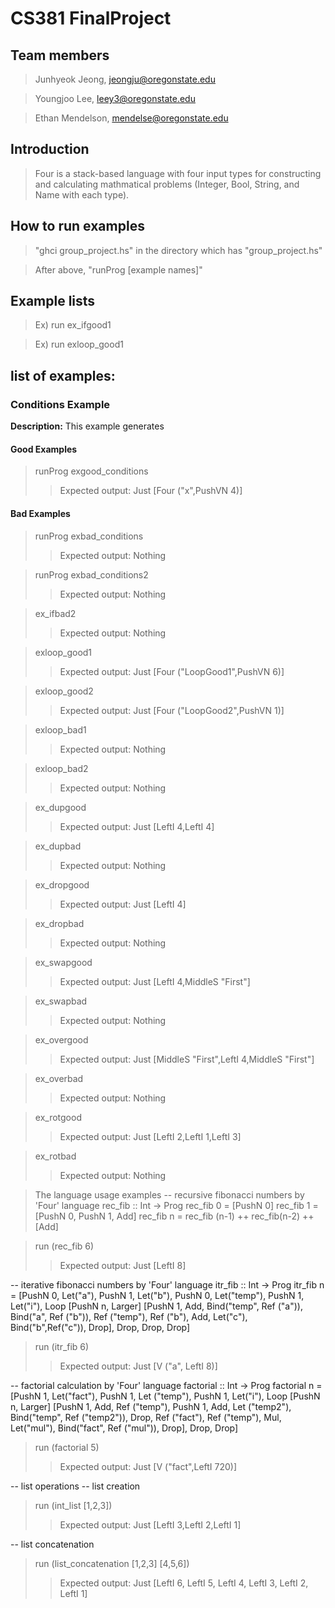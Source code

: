 # CS381 FinalProject

Team members
-------------
> Junhyeok Jeong, jeongju@oregonstate.edu

> Youngjoo Lee, leey3@oregonstate.edu

> Ethan Mendelson, mendelse@oregonstate.edu



Introduction
-------------
> Four is a stack-based language with four input types for constructing and calculating mathmatical problems (Integer, Bool, String, and Name with each type). 



How to run examples 
-------------

> "ghci group_project.hs" in the directory which has "group_project.hs"

> After above, "runProg [example names]"

Example lists
-------------

> Ex) run ex_ifgood1
  
> Ex) run exloop_good1



list of examples:
-------------

### Conditions Example
**Description:** This example generates 
#### Good Examples
> runProg exgood_conditions
>> Expected output: Just [Four ("x",PushVN 4)]

#### Bad Examples
> runProg exbad_conditions
>> Expected output: Nothing

> runProg exbad_conditions2
>> Expected output: Nothing


> ex_ifbad2
>> Expected output: Nothing

> exloop_good1
>> Expected output: Just [Four ("LoopGood1",PushVN 6)]

> exloop_good2
>> Expected output: Just [Four ("LoopGood2",PushVN 1)]

> exloop_bad1
>> Expected output: Nothing

> exloop_bad2
>> Expected output: Nothing

> ex_dupgood
>> Expected output: Just [LeftI 4,LeftI 4]

> ex_dupbad
>> Expected output: Nothing

> ex_dropgood
>> Expected output: Just [LeftI 4]

> ex_dropbad
>> Expected output: Nothing

> ex_swapgood
>> Expected output: Just [LeftI 4,MiddleS "First"]

> ex_swapbad
>> Expected output: Nothing

> ex_overgood
>> Expected output: Just [MiddleS "First",LeftI 4,MiddleS "First"]

> ex_overbad
>> Expected output: Nothing

> ex_rotgood
>> Expected output: Just [LeftI 2,LeftI 1,LeftI 3]

> ex_rotbad
>> Expected output: Nothing

> The language usage examples
-- recursive fibonacci numbers by 'Four' language
rec_fib :: Int -> Prog
rec_fib 0 = [PushN 0]
rec_fib 1 = [PushN 0, PushN 1, Add]
rec_fib n = rec_fib (n-1) ++ rec_fib(n-2) ++ [Add]

> run (rec_fib 6)
>> Expected output: Just [LeftI 8]

-- iterative fibonacci numbers by 'Four' language
itr_fib :: Int -> Prog
itr_fib n = [PushN 0, Let("a"), PushN 1, Let("b"), PushN 0, Let("temp"), PushN 1, Let("i"), 
            Loop [PushN n, Larger] [PushN 1, Add, Bind("temp", Ref ("a")), Bind("a", Ref ("b")), Ref ("temp"), Ref ("b"), Add, Let("c"), Bind("b",Ref("c")), Drop], Drop, Drop, Drop]

> run (itr_fib 6)
>> Expected output: Just [V ("a", LeftI 8)]

-- factorial calculation by 'Four' language
factorial :: Int -> Prog
factorial n = [PushN 1, Let("fact"), PushN 1, Let ("temp"),
              PushN 1, Let("i"), Loop [PushN n, Larger]
              [PushN 1, Add, Ref ("temp"), PushN 1, Add, Let ("temp2"), Bind("temp", Ref ("temp2")), Drop, Ref ("fact"), Ref ("temp"), Mul, Let("mul"), Bind("fact", Ref ("mul")), Drop], Drop, Drop]

>run (factorial 5)
>> Expected output: Just [V ("fact",LeftI 720)]

-- list operations
-- list creation
> run (int_list [1,2,3])
>> Expected output: Just [LeftI 3,LeftI 2,LeftI 1]

-- list concatenation
> run (list_concatenation [1,2,3] [4,5,6])
>> Expected output: Just [LeftI 6, LeftI 5, LeftI 4, LeftI 3, LeftI 2, LeftI 1]
